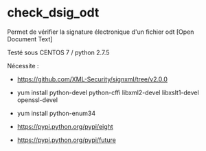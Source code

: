 # check_dsig_odt

Permet de vérifier la signature électronique d'un fichier odt [Open Document Text]

Testé sous CENTOS 7 / python 2.7.5

Nécessite :
- https://github.com/XML-Security/signxml/tree/v2.0.0

- yum install python-devel python-cffi libxml2-devel libxslt1-devel openssl-devel

- yum install python-enum34

- https://pypi.python.org/pypi/eight

- https://pypi.python.org/pypi/future
